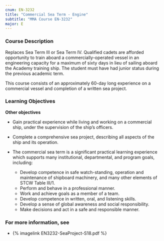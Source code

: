 ```yaml
---
cnum: EN-3232
title: "Commercial Sea Term - Engine"
subtitle: "MMA Course EN-3232"
major: E
---
```


### Course Description

Replaces Sea Term III or Sea Term IV. Qualified cadets are afforded opportunity to train aboard a commercially-operated vessel in an engineering capacity for a maximum of sixty days in lieu of sailing aboard the Academy training ship. The student must have had junior status during the previous academic term.

This course consists of an approximately 60-day long experience on a commercial vessel and completion of a written sea project.


### Learning Objectives




**Other objectives**


*  Gain practical experience while living and working on a commercial ship, under the supervision of the ship’s officers.  

* Complete a comprehensive sea project, describing all aspects of the ship and its operation.

* The commercial sea term is a significant practical learning experience which supports many institutional, departmental,  and program goals, including:

    * Develop competence in safe watch-standing, operation and maintenance of shipboard machinery, and many other elements of STCW Table III/1.
    * Perform and behave in a professional manner.
    * Work and achieve goals as a member of a team.
    * Develop competence in written, oral, and listening skills.
    * Develop a sense of global awareness and social responsibility.
    * Make decisions and act in a safe and responsible manner.





### For more information, see 

* {% imagelink EN3232-SeaProject-S18.pdf %} 



